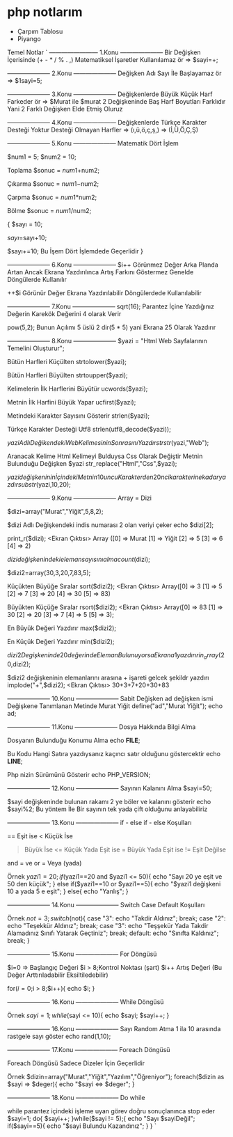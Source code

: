 # php notlarım

- Çarpım Tablosu
- Piyango

Temel Notlar
`
———————— 1.Konu ———————
Bir Değişken İçerisinde (+ - * / % . ,) 
Matematiksel İşaretler Kullanılamaz
ör => $sayi=+;

——————— 2.Konu ——————— 
Değişken Adı Sayı İle Başlayamaz
ör => $1sayi=5;

——————— 3.Konu ———————
Değişkenlerde Büyük Küçük Harf Farkeder
ör => $Murat ile $murat
2 Değişkeninde Baş Harf Boyutları Farklıdır
Yani 2 Farklı Değişken Elde Etmiş Oluruz

——————— 4.Konu ———————
Değişkenlerde Türkçe Karakter Desteği Yoktur
Desteği Olmayan Harfler => (ı,ü,ö,ç,ş,) => (İ,Ü,Ö,Ç,Ş)

——————— 5.Konu ———————
Matematik Dört İşlem

$num1 = 5;
$num2 = 10;

Toplama
$sonuc = $num1+$num2;

Çıkarma
$sonuc = $num1-$num2;

Çarpma
$sonuc = $num1*$num2;

Bölme
$sonuc = $num1/$num2;


{
$sayı = 10;

$sayı=$sayı+10;

$sayı+=10;
Bu İşem Dört İşlemdede Geçerlidir
}

——————— 6.Konu ———————
$i++
Görünmez Değer Arka Planda Artan Ancak Ekrana Yazdırılınca
Artış Farkını Göstermez Genelde Döngülerde Kullanılır

++$i
Görünür Değer Ekrana Yazdırılabilir Döngülerdede Kullanılabilir

——————— 7.Konu ———————
sqrt(16);
Parantez İçine Yazdığınız Değerin Karekök Değerini 4 olarak Verir

pow(5,2);
Bunun Açılımı 5 üslü 2 dir(5 * 5) yani Ekrana 25 Olarak Yazdırır

——————— 8.Konu ———————
$yazi = "Html Web Sayfalarının Temelini Oluşturur";

Bütün Harfleri Küçülten
strtolower($yazi);

Bütün Harfleri Büyülten
strtoupper($yazi);

Kelimelerin İlk Harflerini Büyütür
ucwords($yazi);

Metnin İlk Harfini Büyük Yapar
ucfirst($yazi);

Metindeki Karakter Sayısını Gösterir 
strlen($yazi); 

Türkçe Karakter Desteği Utf8 
strlen(utf8_decode($yazi)); 

$yazi Adlı Değikendeki Web Kelimesinin Sonrasını Yazdır
strstr($yazi,"Web");

Aranacak Kelime Html Kelimeyi Bulduysa Css Olarak Değiştir Metnin Bulunduğu Değişken $yazi
str_replace("Html","Css",$yazi);

$yazi değişkeninin İçindeki Metnin 10 uncu Karakterden 20 nci karakterine kadar yazdır
substr($yazi,10,20);

——————— 9.Konu ———————
Array = Dizi

$dizi=array("Murat","Yiğit",5,8,2);

$dizi Adlı Değişkendeki indis numarası 2 olan veriyi çeker
echo $dizi[2];

print_r($dizi);
<Ekran Çıktısı>
Array ([0] => Murat [1] => Yiğit [2] => 5 [3] => 6 [4] => 2)

$dizi değişkenindeki eleman sayısını alma 
count($dizi);

$dizi2=array(30,3,20,7,83,5);

Küçükten Büyüğe Sıralar
sort($dizi2);
<Ekran Çıktısı>
Array([0] => 3 [1] => 5 [2] => 7 [3] => 20 [4] => 30 [5] => 83)

Büyükten Küçüğe Sıralar
rsort($dizi2);
<Ekran Çıktısı>
Array([0] => 83 [1] => 30 [2] => 20 [3] => 7 [4] => 5 [5] => 3);

En Büyük Değeri Yazdırır
max($dizi2);

En Küçük Değeri Yazdırır
min($dizi2);

$dizi2 Degişkeninde 20 değerinde Eleman Bulunuyorsa Ekrana 1 yazdırır
in_array(20,$dizi2);

$dizi2 değişkeninin elemanlarını arasına + işareti gelcek şekildr yazdırı
implode("+",$dizi2);
<Ekran Çıktısı>
30+3+7+20+30+83

——————— 10.Konu ———————
Sabit Değişken
ad değişken ismi Değişkene Tanımlanan Metinde Murat Yiğit
define("ad","Murat Yiğit");
echo ad;

——————— 11.Konu ———————
Dosya Hakkında Bilgi Alma

Dosyanın Bulunduğu Konumu Alma
echo __FILE__;

Bu Kodu Hangi Satıra yazdıysanız kaçıncı satır olduğunu göstercektir
echo __LINE__;

Php nizin Sürümünü Gösterir
echo PHP_VERSION;

——————— 12.Konu ———————
Sayının Kalanını Alma
$sayi=50;

$sayi değişkeninde bulunan rakamı 2 ye böler ve kalanını gösterir
echo $sayi%2;
Bu yöntem İle Bir sayının tek yada çift olduğunu anlayabiliriz


——————— 13.Konu ———————
if - else if - else Koşulları

== Eşit ise
< Küçük İse
> Büyük İse
<= Küçük Yada Eşit ise
>= Büyük Yada Eşit ise
!= Eşit Değilse

and = ve
or = Veya (yada)

Örnek
$yazi1=20;
if($yazi1==20 and $yazi1 <= 50){
echo "Sayı 20 ye eşit ve 50 den küçük";
}
else if($yazi1==10 or $yazi1==5){
echo "$yazi1 değişkeni 10 a yada 5 e eşit";
}
else{
echo "Yanlış";
}


——————— 14.Konu ———————
Switch Case Default Koşulları

Örnek
$not = 3;
switch($not){
   case "3":
      echo "Takdir Aldınız";
   break;
   case "2":
      echo "Teşekkür Aldınız";
   break;
   case "3":
      echo "Teşşekür Yada Takdir Alamadınız Sınıfı Yatarak Geçtiniz";
   break;
   default:
      echo "Sınıfta Kaldınız";
   break;
}

——————— 15.Konu ———————
For Döngüsü

$i=0 => Başlangıç Değeri
$i > 8;Kontrol Noktası (şart) 
$i++ Artış Değeri (Bu Değer Arttırıladabilir Eksiltiledebilir) 

for($i=0;$i > 8;$i++){
   echo $i;
} 

——————— 16.Konu ———————
While Döngüsü

Örnek
$sayi = 1;
while($sayi <= 10){
   echo $sayi;
   $sayi++;
} 

——————— 16.Konu ———————
Sayı Random Atma
1 ila 10 arasında rastgele sayı göster
echo rand(1,10);

——————— 17.Konu ———————
Foreach Döngüsü

Foreach Döngüsü Sadece Dizeler İçin Geçerlidir

Örnek
$dizin=array("Murat","Yiğit","Yazılım","Öğreniyor");
foreach($dizin as $sayi => $deger){
   echo "$sayi <=> $deger";
}

——————— 18.Konu ———————
Do while

while parantez içindeki işleme uyan görev doğru sonuçlanınca stop eder
$sayi=1;
do{
   $sayi++;
}while($sayi != 5);{
   echo "Sayı $sayiDeğil";
   if($sayi==5){
      echo "$sayi Bulundu Kazandınız";
   }
}
`
